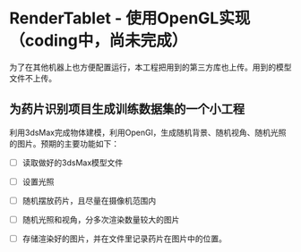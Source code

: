 # RenderTablet - 使用OpenGL实现（coding中，尚未完成）
为了在其他机器上也方便配置运行，本工程把用到的第三方库也上传。用到的模型文件不上传。

## 为药片识别项目生成训练数据集的一个小工程
利用3dsMax完成物体建模，利用OpenGl，生成随机背景、随机视角、随机光照的图片。预期的主要功能如下：
- [ ] 读取做好的3dsMax模型文件
- [ ] 设置光照
- [ ] 随机摆放药片，且尽量在摄像机范围内
- [ ] 随机光照和视角，分多次渲染数量较大的图片
- [ ] 存储渲染好的图片，并在文件里记录药片在图片中的位置。

